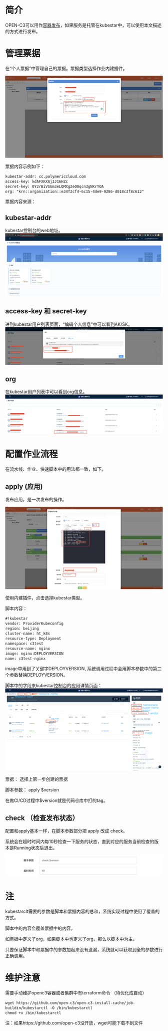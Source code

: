 # 简介

OPEN-C3可以用作[容器发布](/容器发布/README.md)，如果服务是托管在kubestar中，可以使用本文描述的方式进行发布。

# 管理票据

在“个人票据”中管理自己的票据。票据类型选择作业内建插件。

![票据](/kubestar/images/票据.png)

票据内容示例如下：
```
kubestar-addr: cc.polymericcloud.com
access-key: kdAFXKXAjIJ16HZc
secret-key: 0Y2rBiVSGm3eLQMXgZeO0qcn3gNKrYOA
org: "krn::organization::e34f2cf4-6c15-4de9-9286-d018c3f8c612"
```

票据内容来源：

## kubestar-addr 
kubestar控制台的web地址。
![kubestar-addr](/kubestar/images/kubestar-addr.png)

## access-key 和 secret-key
进到kubestar用户列表页面，“编辑个人信息”中可以看到AK/SK。
![kubestar-key](/kubestar/images/kubestar-key.png)

## org
在kubestar用户列表中可以看到org信息。
![kubestar-org](/kubestar/images/kubestar-org.png)

# 配置作业流程

在流水线、作业、快速脚本中的用法都一致，如下。

## apply (应用)

发布应用，是一次发布的操作。

![kubestar-apply](/kubestar/images/kubestar-apply.png)

使用内建插件，点击选择kubestar类型。

脚本内容：
```
#!kubestar
vendor: ProviderKubeconfig
region: beijing
cluster-name: ht_k8s
resource-type: Deployment
namespace: c3test
resource-name: nginx
image: nginx:DEPLOYVERSION
name: c3test-nginx
```
image中用到了关键字DEPLOYVERSION, 系统调用过程中会用脚本参数中的第二个参数替换DEPLOYVERSION。

脚本中的字段来kubestar控制台的应用详情页面：
![kubestar-config](/kubestar/images/kubestar-config.png)

票据：
选择上第一步创建的票据

脚本参数：
apply $version

在做CI/CD过程中$version就是代码仓库中打的tag。

## check （检查发布状态）

配置和apply基本一样，在脚本参数部分把 apply 改成 check。

系统会在超时时间内每10秒检查一下服务的状态，直到对应的服务当前检查的版本是Running状态后退出。

![kubestar-check](/kubestar/images/kubestar-check.png)

# 注

kubestarclt需要的参数是脚本和票据内容的总和，系统实现过程中使用了覆盖的方式。

脚本中的内容会覆盖票据中的内容。

如票据中定义了org，如果脚本中也定义了org，那么以脚本中为主。

只要保证脚本中和票据中的参数加起来没有遗漏，系统就可以获取到全的参数进行正确调用。

# 维护注意

需要手动维护openc3容器或者集群中有terraform命令 （待优化成自动）
```
wget https://github.com/open-c3/open-c3-install-cache/job-buildin/kubestarctl -O /bin/kubestarctl
chmod +x /bin/kubestarctl
```

注：如果https://github.com/open-c3没开放，wget可能下载不到文件
